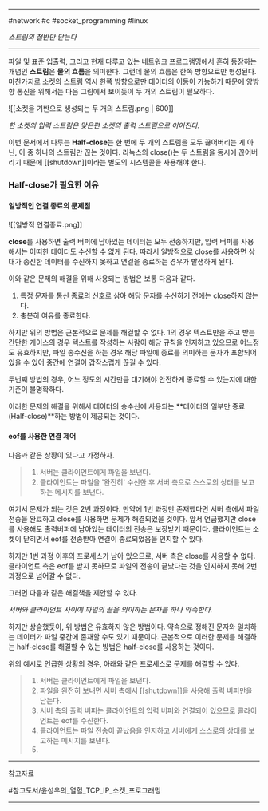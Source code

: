 
---

#network #c #socket_programming #linux

*스트림의 절반만 닫는다*

---

파일 및 표준 입출력, 그리고 현재 다루고 있는 네트워크 프로그램밍에서 흔히 등장하는 개념인 **스트림**은 **물의 흐름**을 의미한다. 그런데 물의 흐름은 한쪽 방향으로만 형성된다. 마찬가지로 소켓의 스트림 역시 한쪽 방향으로만 데이터의 이동이 가능하기 때문에 양방향 통신을 위해서는 다음 그림에서 보이듯이 두 개의 스트림이 필요하다.

![[소켓을 기반으로 생성되는 두 개의 스트림.png | 600]]

*한 소켓의 입력 스트림은 맞은편  소켓의 출력 스트림으로 이어진다.*

이번 문서에서 다루는 **Half-close**는 한 번에 두 개의 스트림을 모두 끊어버리는 게 아닌, 이 중 하나의 스트림만 끊는 것이다. 리눅스의 close()는 두 스트림을 동시에 끊어버리기 때문에 [[shutdown]]이라는 별도의 시스템콜을 사용해야 한다.

### Half-close가 필요한 이유

#### 일방적인 연결 종료의 문제점

![[일방적 연결종료.png]]

**close**를 사용하면 출력 버퍼에 남아있는 데이터는 모두 전송하지만, 입력 버퍼를 사용해서는 어떠한 데이터도 수신할 수 없게 된다. 따라서 일방적으로 close를 사용하면 상대가 송신한 데이터를 수신하지 못하고 연결을 종료하는 경우가 발생하게 된다.

이와 같은 문제의 해결을 위해 사용되는 방법은 보통 다음과 같다.

1. 특정 문자를 통신 종료의 신호로 삼아 해당 문자를 수신하기 전에는 close하지 않는다.
2. 충분히 여유를 종료한다.

하지만 위의 방법은 근본적으로 문제를 해결할 수 없다. 1의 경우 텍스트만을 주고 받는 간단한 케이스의 경우 텍스트를 작성하는 사람이 해당 규칙을 인지하고 있으므로 어느정도 유효하지만, 파일 송수신을 하는 경우 해당 파일에 종료를 의미하는 문자가 포함되어 있을 수 있어 중간에 연결이 갑작스럽게 끊길 수 있다.

두번째 방법의 경우, 어느 정도의 시간만큼 대기해야 안전하게 종료할 수 있는지에 대한 기준이 불명확하다.

이러한 문제의 해결을 위해서 데이터의 송수신에 사용되는 **데이터의 일부만 종료(Half-close)**하는 방법이 제공되는 것이다.

#### eof를 사용한 연결 제어

다음과 같은 상황이 있다고 가정하자.

> 1. 서버는 클라이언트에게 파일을 보낸다.
> 2. 클라이언트는 파일을 '완전히' 수신한 후 서버 측으로 스스로의 상태를 보고하는 메시지를 보낸다.

여기서 문제가 되는 것은 2번 과정이다. 만약에 1번 과정만 존재했다면 서버 측에서 파일 전송을 완료하고 close를 사용하면 문제가 해결되었을 것이다. 앞서 언급했지만 close를 사용해도 출력버퍼에 남아있는 데이터의 전송은 보장받기 때문이다. 클라이언트는 소켓이 닫히면서 eof를 전송받아 연결이 종료되었음을 인지할 수 있다.

하지만 1번 과정 이후의 프로세스가 남아 있으므로, 서버 측은 close를 사용할 수 없다. 클라이언트 측은 eof를 받지 못하므로 파일의 전송이 끝났다는 것을 인지하지 못해 2번 과정으로 넘어갈 수 없다.

그러면 다음과 같은 해결책을 제안할 수 있다.

*서버와 클라이언트 사이에 파일의 끝을 의미하는 문자를 하나 약속한다.*

하지만 상술했듯이, 위 방법은 유효하지 않은 방법이다. 약속으로 정해진 문자와 일치하는 데이터가 파일 중간에 존재할 수도 있기 때문이다. 근본적으로 이러한 문제를 해결하는 half-close를 해결할 수 있는 방법은 half-close를 사용하는 것이다.

위의 예시로 언급한 상황의 경우, 아래와 같은 프로세스로 문제를 해결할 수 있다.

> 1. 서버는 클라이언트에게 파일을 보낸다.
> 2. 파일을 완전히 보내면 서버 측에서 [[shutdown]]을 사용해 출력 버퍼만을 닫는다.
> 3. 서버 측의 출력 버퍼는 클라이언트의 입력 버퍼와 연결되어 있으므로 클라이언트는 eof를 수신한다.
> 4. 클라이언트는 파일 전송이 끝났음을 인지하고 서버에게 스스로의 상태를 보고하는 메시지를 보낸다.
> 5. 

---

참고자료

#참고도서/윤성우의_열혈_TCP_IP_소켓_프로그래밍

---